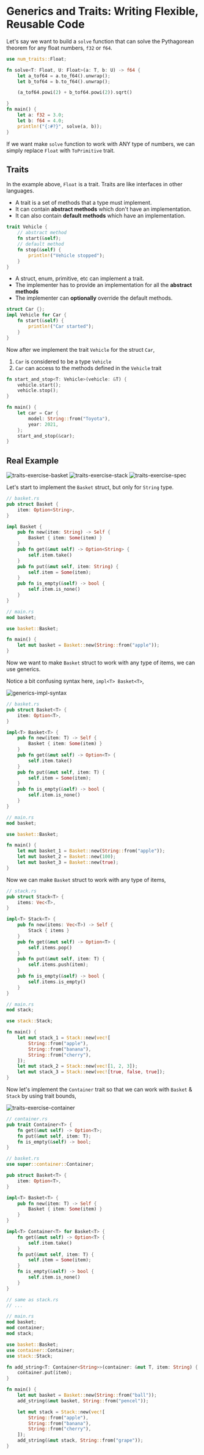 # Generics and Traits: Writing Flexible, Reusable Code

Let's say we want to build a `solve` function that can solve the Pythagorean theorem for any float numbers, `f32` or `f64`.

```rust
use num_traits::Float;

fn solve<T: Float, U: Float>(a: T, b: U) -> f64 {
    let a_tof64 = a.to_f64().unwrap();
    let b_tof64 = b.to_f64().unwrap();

    (a_tof64.powi(2) + b_tof64.powi(2)).sqrt()

}
fn main() {
    let a: f32 = 3.0;
    let b: f64 = 4.0;
    println!("{:#?}", solve(a, b));
}
```

If we want make `solve` function to work with ANY type of numbers, we can simply replace `Float` with `ToPrimitive` trait.

## Traits

In the example above, `Float` is a trait. Traits are like interfaces in other languages.

- A trait is a set of methods that a type must implement.
- It can contain **abstract methods** which don't have an implementation.
- It can also contain **default methods** which have an implementation.

```rust
trait Vehicle {
    // abstract method
    fn start(&self);
    // default method
    fn stop(&self) {
        println!("Vehicle stopped");
    }
}
```

- A struct, enum, primitive, etc can implement a trait.
- The implementer has to provide an implementation for all the **abstract methods**
- The implementer can **optionally** override the default methods.

```rust
struct Car {};
impl Vehicle for Car {
    fn start(&self) {
        println!("Car started");
    }
}
```

Now after we implement the trait `Vehicle` for the struct `Car`,

1. `Car` is considered to be a type `Vehicle`
2. `Car` can access to the methods defined in the `Vehicle` trait

```rust
fn start_and_stop<T: Vehicle>(vehicle: &T) {
    vehicle.start();
    vehicle.stop();
}

fn main() {
    let car = Car {
        model: String::from("Toyota"),
        year: 2021,
    };
    start_and_stop(&car);
}
```

## Real Example

![traits-exercise-basket](./traits-exercise-basket.png)
![traits-exercise-stack](./traits-exercise-stack.png)
![traits-exercise-spec](./traits-exercise-spec.png)

Let's start to implement the `Basket` struct, but only for `String` type.

```rust
// basket.rs
pub struct Basket {
    item: Option<String>,
}

impl Basket {
    pub fn new(item: String) -> Self {
        Basket { item: Some(item) }
    }
    pub fn get(&mut self) -> Option<String> {
        self.item.take()
    }
    pub fn put(&mut self, item: String) {
        self.item = Some(item);
    }
    pub fn is_empty(&self) -> bool {
        self.item.is_none()
    }
}

// main.rs
mod basket;

use basket::Basket;

fn main() {
    let mut basket = Basket::new(String::from("apple"));
}
```

Now we want to make `Basket` struct to work with any type of items, we can use generics.

Notice a bit confusing syntax here, `impl<T> Basket<T>`,

![generics-impl-syntax](./generics-impl-syntax.png)

```rust
// basket.rs
pub struct Basket<T> {
    item: Option<T>,
}

impl<T> Basket<T> {
    pub fn new(item: T) -> Self {
        Basket { item: Some(item) }
    }
    pub fn get(&mut self) -> Option<T> {
        self.item.take()
    }
    pub fn put(&mut self, item: T) {
        self.item = Some(item);
    }
    pub fn is_empty(&self) -> bool {
        self.item.is_none()
    }
}

// main.rs
mod basket;

use basket::Basket;

fn main() {
    let mut basket_1 = Basket::new(String::from("apple"));
    let mut basket_2 = Basket::new(100);
    let mut basket_3 = Basket::new(true);
}
```

Now we can make `Basket` struct to work with any type of items,

```rust
// stack.rs
pub struct Stack<T> {
    items: Vec<T>,
}

impl<T> Stack<T> {
    pub fn new(items: Vec<T>) -> Self {
        Stack { items }
    }
    pub fn get(&mut self) -> Option<T> {
        self.items.pop()
    }
    pub fn put(&mut self, item: T) {
        self.items.push(item);
    }
    pub fn is_empty(&self) -> bool {
        self.items.is_empty()
    }
}

// main.rs
mod stack;

use stack::Stack;

fn main() {
    let mut stack_1 = Stack::new(vec![
        String::from("apple"),
        String::from("banana"),
        String::from("cherry"),
    ]);
    let mut stack_2 = Stack::new(vec![1, 2, 3]);
    let mut stack_3 = Stack::new(vec![true, false, true]);
}
```

Now let's implement the `Container` trait so that we can work with `Basket` & `Stack` by using trait bounds,

![traits-exercise-container](./traits-exercise-container.png)

```rust
// container.rs
pub trait Container<T> {
    fn get(&mut self) -> Option<T>;
    fn put(&mut self, item: T);
    fn is_empty(&self) -> bool;
}

// basket.rs
use super::container::Container;

pub struct Basket<T> {
    item: Option<T>,
}

impl<T> Basket<T> {
    pub fn new(item: T) -> Self {
        Basket { item: Some(item) }
    }
}

impl<T> Container<T> for Basket<T> {
    fn get(&mut self) -> Option<T> {
        self.item.take()
    }
    fn put(&mut self, item: T) {
        self.item = Some(item);
    }
    fn is_empty(&self) -> bool {
        self.item.is_none()
    }
}

// same as stack.rs
// ...

// main.rs
mod basket;
mod container;
mod stack;

use basket::Basket;
use container::Container;
use stack::Stack;

fn add_string<T: Container<String>>(container: &mut T, item: String) {
    container.put(item);
}

fn main() {
    let mut basket = Basket::new(String::from("ball"));
    add_string(&mut basket, String::from("pencel"));

    let mut stack = Stack::new(vec![
        String::from("apple"),
        String::from("banana"),
        String::from("cherry"),
    ]);
    add_string(&mut stack, String::from("grape"));
}
```

